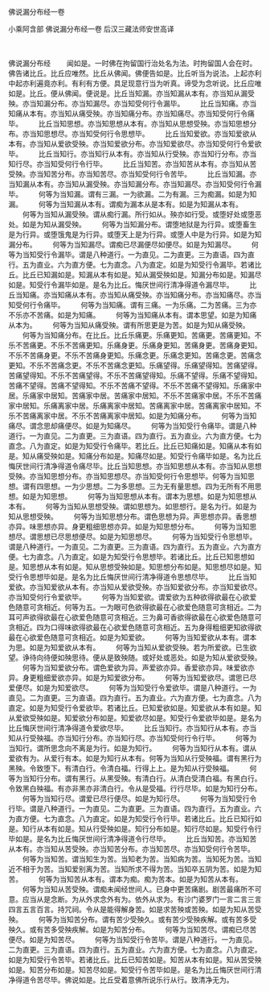 佛说漏分布经一卷


小乘阿含部
佛说漏分布经一卷
后汉三藏法师安世高译

　　

佛说漏分布经
　　闻如是。一时佛在拘留国行治处名为法。时拘留国人会在时。佛告诸比丘。比丘应唯然。比丘从佛闻。佛便告如是。比丘听当为说法。上起亦利中起亦利遍竟亦利。有利有方便。具足现意行当为听真。谛受为念听说。比丘应唯如是。比丘。便从佛闻。便说是。比丘当知漏。亦当知漏从本有。亦当知从漏受殃。亦当知漏分布。亦当知漏尽。亦当知受何行令漏毕。
　　比丘当知痛。亦当知痛从本有。亦当知从痛受殃。亦当知痛分布。亦当知痛尽。亦当知受何行令痛毕。
　　比丘当知思想。亦当知思想从本有。亦当知从思想受殃。亦当知思想分布。亦当知思想尽。亦当知受何行令思想毕。
　　比丘当知爱欲。亦当知爱欲从本有。亦当知从爱欲受殃。亦当知爱欲分布。亦当知爱欲尽。亦当知受何行令爱欲毕。
　　比丘当知行。亦当知行从本有。亦当知从行受殃。亦当知行分布。亦当知行尽。亦当知受何行令行毕。
　　比丘当知苦。亦当知苦从本有。亦当知从苦受殃。亦当知苦分布。亦当知苦尽。亦当知受何行令苦毕。
　　比丘当知漏。亦当知漏从本有。亦当知从漏受殃。亦当知漏分布。亦当知漏尽。亦当知受何行令漏毕。
　　何等为当知漏。谓有三漏。一为欲漏。二为有漏。三为痴漏。如是为知漏。
　　何等为当知漏从本有。谓痴为漏本从是本有。如是为知漏从本有。
　　何等为当知从漏受殃。谓从痴行漏。所行如从。殃亦如行受。或堕好处或堕恶处。如是为知从漏受殃。
　　何等为当知漏分布。谓堕地狱是为行异。或堕畜生是为行异。或堕饿鬼是为行异。或堕天上是为行异。或堕人中是为行异。如是为知漏分布。
　　何等为当知漏尽。谓痴已尽漏便尽如便尽。如是为知漏尽。
　　何等为当知受行令漏毕。谓是八种道行。一为直见。二为直更。三为直语。四为直行。五为直业。六为直方便。七为直念。八为直定。如是为知受行令漏毕。若诸比丘。比丘已知漏如是。知漏从本有如是。知从漏受殃如是。知漏分布如是。知漏尽如是。知受行令漏毕如是。是名为比丘。悔厌世间行清净得道令漏尽毕。
　　比丘当知痛。亦当知痛从本有。亦当知从痛受殃。亦当知痛分布。亦当知痛尽。亦当知受何行令痛毕。
　　何等为当知痛。谓有三痛。一为乐痛。二为苦痛。三为亦不乐亦不苦痛。如是为知痛。
　　何等为当知痛从本有。谓本思望。如是为知痛从本为。
　　何等为当知从痛受殃。谓有所思更是为苦。如是为知从痛受殃。
　　何等为当知痛分布。在比丘。比丘乐痛更。乐痛更知。苦痛更。苦痛更知。不乐不苦痛更。不乐不苦痛更知。乐痛身更。乐痛身更知。苦痛身更。苦痛身更知。不乐不苦痛身更。不乐不苦痛身更知。乐痛念更。乐痛念更知。苦痛念更。苦痛念更知。不乐不苦痛念更。不乐不苦痛念更知。乐痛望得。乐痛望得知。苦痛望得。苦痛望得知。不乐不苦痛望得。不乐不苦痛望得知。乐痛不望得。乐痛不望得知。苦痛不望得。苦痛不望得知。不乐不苦痛不望得。不乐不苦痛不望得知。乐痛家中居。乐痛家中居知。苦痛家中居。苦痛家中居知。不乐不苦痛家中居。不乐不苦痛家中居知。乐痛离家中居。乐痛离家中居知。苦痛离家中居。苦痛离家中居知。不乐不苦痛离家中居。不乐不苦痛离家中居知。如是为知痛分布。
　　何等为当知痛尽。谓念思却痛便尽。如是为知痛尽。
　　何等为当知受行令痛毕。谓是八种道行。一为直见。二为直更。三为直语。四为直行。五为直业。六为直方便。七为直念。八为直定。如是为知受行令痛毕。若比丘。比丘已知痛如是。知痛从本有如是。知从痛受殃如是。知痛分布如是。知痛尽如是。知受行令痛毕如是。名为比丘悔厌世间行清净得道令痛尽毕。比丘当知思想。亦当知思想从本有。亦当知从思想受殃。亦当知思想分布。亦当知思想尽。亦当知受何行令思想毕。何等为当知思想。谓有四思想。一为少思想。二为多思想。三为无有量思想。四为无所有不用思想。如是为知思想。
　　何等为当知思想从本有。谓本为思想。如是为知思想从本有。
　　何等为当知从思想受殃。谓如思想为。如思想行。是名为行。如是为知从思想受殃。
　　何等为当知思想分布。谓色思想为异。声思想亦异。香思想亦异。味思想亦异。身更粗细思想亦异。如是为知思想分布。
　　何等为当知思想尽。谓思想已尽思想便尽。如是为知思想尽。
　　何等为当知受行令思想毕。谓是八种道行。一为直见。二为直更。三为直语。四为直行。五为直业。六为直方便。七为直念。八为直定。如是为知受行令思想毕。若诸比丘。比丘已知思想如是。知思想从本有如是。知从思想受殃如是。知思想分布如是。知思想尽如是。知受行令思想毕如是。是名为比丘悔厌世间行清净得道令思想尽毕。
　　比丘当知爱欲。亦当知爱欲从本有。亦当知从爱欲受殃。亦当知爱欲分布。亦当知爱欲尽。亦当知受何行令爱欲毕。
　　何等为当知爱欲。谓爱欲为五种欲得欲最在心欲爱色随意可贪相近。何等为五。一为眼可色欲得欲最在心欲爱色随意可贪相近。二为耳可声欲得欲最在心欲爱色随意可贪相近。三为鼻可香欲得欲最在心欲爱色随意可贪相近。四为口得味欲得欲最在心欲爱色随意可贪相近。五为身得粗细更知欲得欲最在心欲爱色随意可贪相近。如是为知爱欲。
　　何等为当知爱欲从本有。谓本为思。如是为知爱欲从本有。
　　何等为当知从爱欲受殃。若为所爱欲。已生欲望。诤待向待便如殃思待。便从是致殃随。或好处或恶处。如是为知从爱欲受殃。
　　何等为当知爱欲分布。谓色爱欲为异。声爱欲亦异。香爱欲亦异。味爱欲亦异。身更粗细爱欲亦异。如是为知爱欲分布。
　　何等为当知爱欲尽。谓思已尽爱便尽。如是为知爱欲尽。
　　何等为当知受行令爱欲毕。谓是八种道行。一为直见。二为直更。三为直语。四为直行。五为直业。六为直方便。七为直念。八为直定。如是为知受行令爱欲毕。若诸比丘。已知爱欲如是。知爱欲从本有如是。知从爱欲受殃如是。知爱欲分布如是。知爱欲尽如是。知受行令爱欲毕如是。是名为比丘悔厌世间行清净得道令爱欲尽毕。
　　比丘当知行。亦当知行从本有。亦当知从行受殃福。亦当知行分布。亦当知行尽。亦当知受何行令行毕。
　　何等为当知行。谓所思念向不离是为行。如是为知行。
　　何等为当知行从本有。谓从爱欲有为。从爱行有本。如是为知行从本有。何等为当知从行受殃福。谓有黑行为黑殃。令致堕下。有清白行。令清白福。行得上上。是为知从行受殃福。
　　何等为当知行分布。谓有黑行。从黑受殃。有清白行。从清白受清白福。有黑白行。令致黑白殃福。有亦非黑亦非清白行。令从是受福。行行尽毕。如是为知行分布。
　　何等为当知行尽。谓爱已尽行便尽。如是为知行尽。
　　何等为当知受行令行毕。谓是八种道行。一为直见。二为直更。三为直语。四为直行。五为直业。六为直方便。七为直念。八为直定。如是为知受行令行毕。若诸比丘。比丘已知行如是。知行从本有如是。知从行受殃如是。知行分布如是。知行尽如是。知受行令行毕如是。是名为比丘悔厌世间行清净得道令行尽毕。
　　比丘当知苦。亦当知苦从本有。亦当知从苦受殃。亦当知苦分布。亦当知苦尽。亦当知受何行令苦毕。
　　何等为当知苦。谓当知生为苦。当知老为苦。当知病为苦。当知死为苦。当知近不相于为苦。当知爱别离为苦。当知所求不得为苦。当知卒五阴为苦。如是为知苦。
　　何等为当知苦从本有。谓本为痴。痴为苦本。如是为知苦从本有。
　　何等为当知从苦受殃。谓痴未闻经世间人。已身中更苦痛剧。剧苦最痛所不可意。应当从是念断。为从外求念外有为。依外从求为。有沙门婆罗门一言二言三言四言五言百言。持咒祠。令从是能得解身苦。如是求苦殃或苦殃。如是为知从苦受殃。
　　何等为当知苦分布。谓有苦少受殃久。或有苦少受殃疾解。或有苦多受殃久。或有苦多受殃疾解。如是为知苦分布。
　　何等为当知苦尽。谓痴已尽苦便尽。如是为知苦尽。
　　何等为当知受行令苦毕。谓是八种道行。一为直见。二为直更。三为直语。四为直行。五为直业。六为直方便。七为直念。八为直定。如是为知受行令苦毕。若诸比丘。比丘已知苦如是。知苦从本有如是。知从苦受殃如是。知苦分布如是。知苦尽如是。知受行令苦毕如是。是名为比丘悔厌世间行清净得道令苦尽毕。佛说如是。比丘受着意佛所说乐行从行。致清净无为。
